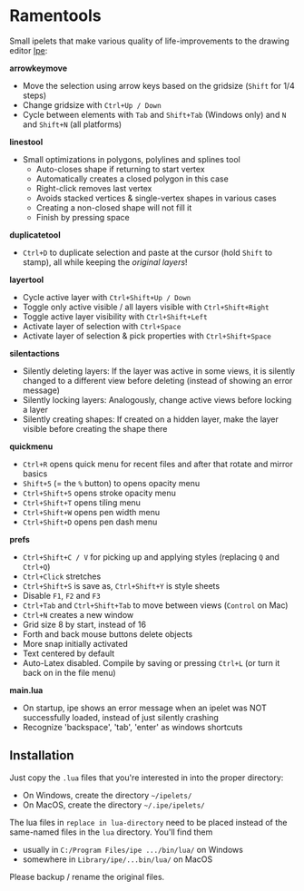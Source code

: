 # Ramentools
Small ipelets that make various quality of life-improvements to the drawing editor [Ipe](https://github.com/otfried/ipe):

**arrowkeymove**
- Move the selection using arrow keys based on the gridsize (`Shift` for 1/4 steps)
- Change gridsize with `Ctrl+Up / Down`
- Cycle between elements with `Tab` and `Shift+Tab` (Windows only) and `N` and `Shift+N` (all platforms)

**linestool**
- Small optimizations in polygons, polylines and splines tool
  - Auto-closes shape if returning to start vertex
  - Automatically creates a closed polygon in this case
  - Right-click removes last vertex
  - Avoids stacked vertices & single-vertex shapes in various cases
  - Creating a non-closed shape will not fill it
  - Finish by pressing space

**duplicatetool**
- `Ctrl+D` to duplicate selection and paste at the cursor (hold `Shift` to stamp), all while keeping the *original layers*!

**layertool**
- Cycle active layer with `Ctrl+Shift+Up / Down`
- Toggle only active visible / all layers visible with `Ctrl+Shift+Right`
- Toggle active layer visibility with `Ctrl+Shift+Left`
- Activate layer of selection with `Ctrl+Space`
- Activate layer of selection & pick properties with `Ctrl+Shift+Space`

**silentactions**
- Silently deleting layers: If the layer was active in some views, it is silently changed to a different view before deleting (instead of showing an error message)
- Silently locking layers: Analogously, change active views before locking a layer
- Silently creating shapes: If created on a hidden layer, make the layer visible before creating the shape there

**quickmenu**
- `Ctrl+R` opens quick menu for recent files and after that rotate and mirror basics
- `Shift+5` (= the `%` button) to opens opacity menu
- `Ctrl+Shift+5` opens stroke opacity menu
- `Ctrl+Shift+T` opens tiling menu
- `Ctrl+Shift+W` opens pen width menu
- `Ctrl+Shift+D` opens pen dash menu

**prefs**
- `Ctrl+Shift+C / V` for picking up and applying styles (replacing `Q` and `Ctrl+Q`)
- `Ctrl+Click` stretches
- `Ctrl+Shift+S` is save as, `Ctrl+Shift+Y` is style sheets
- Disable `F1`, `F2` and `F3`
- `Ctrl+Tab` and `Ctrl+Shift+Tab` to move between views (`Control` on Mac)
- `Ctrl+N` creates a new window
- Grid size 8 by start, instead of 16
- Forth and back mouse buttons delete objects
- More snap initially activated
- Text centered by default
- Auto-Latex disabled. Compile by saving or pressing `Ctrl+L` (or turn it back on in the file menu)

**main.lua**
- On startup, ipe shows an error message when an ipelet was NOT successfully loaded, instead of just silently crashing
- Recognize 'backspace', 'tab', 'enter' as windows shortcuts

## Installation
Just copy the `.lua` files that you're interested in into the proper directory: 

- On Windows, create the directory `~/ipelets/`
- On MacOS, create the directory `~/.ipe/ipelets/`

The lua files in `replace in lua-directory` need to be placed instead of the same-named files in the `lua` directory. 
You'll find them 

- usually in `C:/Program Files/ipe .../bin/lua/` on Windows
- somewhere in `Library/ipe/...bin/lua/` on MacOS

Please backup / rename the original files. 